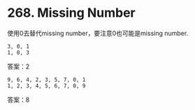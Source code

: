 # 268. Missing Number

使用0去替代missing number，要注意0也可能是missing number.

```
3, 0, 1
1, 0, 3
```
答案：2

```
9, 6, 4, 2, 3, 5, 7, 0, 1
1, 2, 3, 4, 5, 6, 7, 0, 9
```
答案：8
